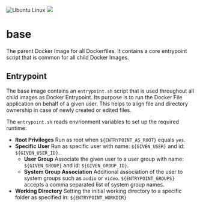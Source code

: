 ![Ubuntu Linux](https://img.shields.io/badge/tested-ubuntu-green.svg) [![](https://images.microbadger.com/badges/image/suckowbiz/base.svg)](https://microbadger.com/images/suckowbiz/base "Get your own image badge on microbadger.com")

# base

The parent Docker Image for all Dockerfiles. It contains a core entrypoint script that is common for all child Docker Images.

## Entrypoint

The base image contains an `entrypoint.sh` script that is used throughout all child images as Docker Entrypoint. Its purpose is to run the Docker File application on behalf of a given user. This helps to align file and directory ownership in case of newly created or edited files.


The `entrypoint.sh` reads envrionment variables to set up the required runtime:

- **Root Privileges** Run as root when `${ENTRYPOINT_AS_ROOT}` equals `yes`.
- **Specific User** Run as specific user with name: `${GIVEN_USER}` and id: `${GIVEN_USER_ID}`.
  - **User Group** Associate the given user to a user group with name: `${GIVEN_GROUP}` and id: `${GIVEN_GROUP_ID}`.
  - **System Group Association** Additional association of the user to system groups such as `audio` or `video`. `${ENTRYPOINT_GROUPS}` accepts a comma separated list of system group names.
- **Working Directory** Setting the initial working directory to a specific folder as specified in: `${ENTRYPOINT_WORKDIR}`
